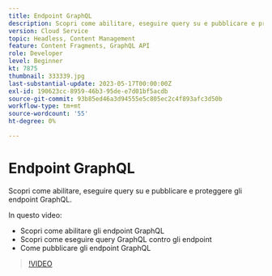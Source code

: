 ```yaml
---
title: Endpoint GraphQL
description: Scopri come abilitare, eseguire query su e pubblicare e proteggere gli endpoint GraphQL.
version: Cloud Service
topic: Headless, Content Management
feature: Content Fragments, GraphQL API
role: Developer
level: Beginner
kt: 7875
thumbnail: 333339.jpg
last-substantial-update: 2023-05-17T00:00:00Z
exl-id: 190623cc-8959-46b3-95de-e7d01bf5acdb
source-git-commit: 93b85ed46a3d94555e5c805ec2c4f893afc3d50b
workflow-type: tm+mt
source-wordcount: '55'
ht-degree: 0%

---
```


# Endpoint GraphQL

Scopri come abilitare, eseguire query su e pubblicare e proteggere gli endpoint GraphQL.

In questo video:

+ Scopri come abilitare gli endpoint GraphQL
+ Scopri come eseguire query GraphQL contro gli endpoint
+ Come pubblicare gli endpoint GraphQL

>[!VIDEO](https://video.tv.adobe.com/v/333339?quality=12&learn=on)
